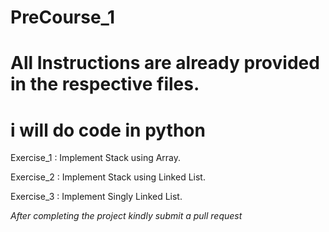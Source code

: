 # PreCourse_1

# All Instructions are already provided in the respective files.
# i will do code in python
Exercise_1 : Implement Stack using Array.

Exercise_2 : Implement Stack using Linked List.

Exercise_3 : Implement Singly Linked List.

*After completing the project kindly submit a pull request*
